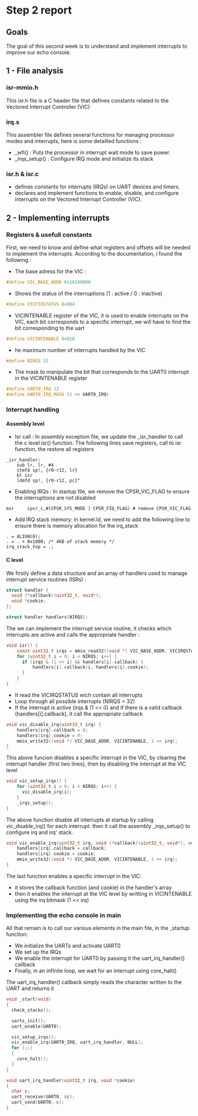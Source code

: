 # Step 2 report

## Goals

The goal of this second week is to understand and implement interrupts to improve our echo console.

## 1 - File analysis

### isr-mmio.h

This isr.h file is a C header file that defines constants related to the Vectored Interrupt Controller (VIC)

### irq.s

This assembler file defines several functions for managing processor modes and interrupts, here is some detailled functions :

- \_wfi() : Puts the processor in interrupt wait mode to save power.
- \_irqs_setup() : Configure IRQ mode and initialize its stack

### isr.h & isr.c

- defines constants for interrupts (IRQs) on UART devices and timers.
- declares and implement functions to enable, disable, and configure interrupts on the Vectored Interrupt Controller (VIC).

## 2 - Implementing interrupts

### Registers & usefull constants

First, we need to know and define what registers and offsets will be needed to implement the interrupts. According to the documentation, i found the following :

- The base adress for the VIC :

```c
#define VIC_BASE_ADDR 0x10140000
```

- Shows the status of the interruptions (1 : active / 0 : inactive)

```c
#define VICFIQSTATUS 0x004
```

- VICINTENABLE register of the VIC, it is used to enable interrupts on the VIC, each bit corresponds to a specific interrupt, we will have to find the bit corresponding to the uart

```c
#define VICINTENABLE 0x010
```

- he maximum number of interrupts handled by the VIC

```c
#define NIRQS 32
```

- The mask to manipulate the bit that corresponds to the UART0 interrupt in the VICINTENABLE register

```c
#define UART0_IRQ 12
#define UART0_IRQ_MASK (1 << UART0_IRQ)
```

### Interrupt handling

#### Assembly level

- Isr call : In assembly exception file, we update the \_isr_handler to call the c level isr() function. The following lines save registers, call to isr function, the restore all registers

```
_isr_handler:
    sub lr, lr, #4
    stmfd sp!, {r0-r12, lr}
    bl isr
    ldmfd sp!, {r0-r12, pc}^
```

- Enabling IRQs : In startup file, we remove the CPSR_VIC_FLAG to ensure the interruptions are not disabled

```
msr     cpsr_c,#(CPSR_SYS_MODE | CPSR_FIQ_FLAG) # remove CPSR_VIC_FLAG
```

- Add IRQ stack memory: in kernel.ld, we need to add the following line to ensure there is memory allocation for the irq_stack

```
. = ALIGN(8);
. = . + 0x1000; /* 4KB of stack memory */
irq_stack_top = .;
```

#### C level

We firstly define a data structure and an array of handlers used to manage interrupt service routines (ISRs) :

```c
struct handler {
  void (*callback)(uint32_t, void*);
  void *cookie;
};

struct handler handlers[NIRQS];
```

The we can implement the interrupt service routine, it checks which interrupts are active and calls the appropriate handler :

```c
void isr() {
    const uint32_t irqs = mmio_read32((void *) VIC_BASE_ADDR, VICIRQSTATUS);;
    for (uint32_t i = 0; i < NIRQS; i++) {
      if (irqs & (1 << i) && handlers[i].callback) {
          handlers[i].callback(i, handlers[i].cookie);
      }
    }
}
```

- It read the VICIRQSTATUS wich contain all interrupts
- Loop through all possible interrupts (NIRQS = 32)
- If the interrupt is active (irqs & (1 << i)) and if there is a valid callback (handlers[i].callback), it call the appropriate callback

```c
void vic_disable_irq(uint32_t irq) {
    handlers[irq].callback = 0;
    handlers[irq].cookie = 0;
    mmio_write32((void *) VIC_BASE_ADDR, VICINTENABLE, 1 << irq);
}
```

This above funcion disables a specific interrupt in the VIC, by clearing the interrupt handler (first two lines), then by disabling the interrupt at the VIC level

```c
void vic_setup_irqs() {
    for (uint32_t i = 0; i < NIRQS; i++) {
      vic_disable_irq(i);
    }
    _irqs_setup();
}
```

The above function disable all interrupts at startup by calling vic_disable_irq() for each interrupt. then it call the assembly \_irqs_setup() to configure irq and irq' stack.

```c
void vic_enable_irq(uint32_t irq, void (*callback)(uint32_t, void*), void *cookie) {
    handlers[irq].callback = callback;
    handlers[irq].cookie = cookie;
    mmio_write32((void *) VIC_BASE_ADDR, VICINTENABLE, 1 << irq);
}
```

The last function enables a specific interrupt in the VIC:

- it stores the callback function (and cookie) in the handler's array
- then it enables the interrupt at the VIC level by writting in VICINTENABLE using the irq bitmask (1 << irq)

### Implementing the echo console in main

All that remain is to call our various elements in the main file, in the \_startup function:

- We initialize the UARTs and activate UART0
- We set up the IRQs
- We enable the interrupt for UART0 by passing it the uart_irq_handler() callback
- Finally, in an infinite loop, we wait for an interrupt using core_halt()

The uart_irq_handler() callback simply reads the character written to the UART and returns it

```c
void _start(void)
{
  check_stacks();

  uarts_init();
  uart_enable(UART0);

  vic_setup_irqs();
  vic_enable_irq(UART0_IRQ, uart_irq_handler, NULL);
  for (;;)
  {
    core_halt();
  }
}

void uart_irq_handler(uint32_t irq, void *cookie)
{
  char c;
  uart_receive(UART0, &c);
  uart_send(UART0, c);
}
```
